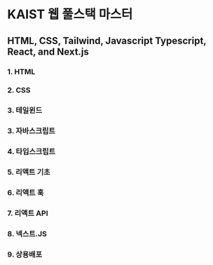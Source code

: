 # KAIST 웹 풀스택 마스터
## HTML, CSS, Tailwind, Javascript Typescript, React, and Next.js

### 1. HTML
### 2. CSS
### 3. 테일윈드
### 3. 자바스크립트
### 4. 타입스크립트
### 5. 리액트 기초
### 6. 리액트 훅
### 7. 리액트 API
### 8. 넥스트.JS
### 9. 상용배포